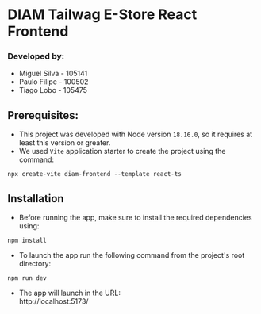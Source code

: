 # DIAM Tailwag E-Store React Frontend

### Developed by:

- Miguel Silva - 105141
- Paulo Filipe - 100502
- Tiago Lobo - 105475

## Prerequisites:

- This project was developed with Node version `18.16.0`, so it requires at least this version or greater.
- We used `Vite` application starter to create the project using the command:
```shell
npx create-vite diam-frontend --template react-ts
```

## Installation

- Before running the app, make sure to install the required dependencies using:
```shell
npm install
```

- To launch the app run the following command from the project's root directory:
```shell
npm run dev
```

- The app will launch in the URL:  
http://localhost:5173/